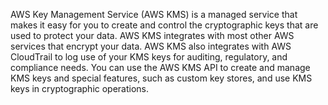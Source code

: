 AWS Key Management Service (AWS KMS) is a managed service that makes it easy for you to create and control the cryptographic keys that are used to protect your data. 
AWS KMS integrates with most other AWS services that encrypt your data. AWS KMS also integrates with AWS CloudTrail to log use of your KMS keys for auditing, regulatory, and compliance needs.
You can use the AWS KMS API to create and manage KMS keys and special features, such as custom key stores, and use KMS keys in cryptographic operations.

